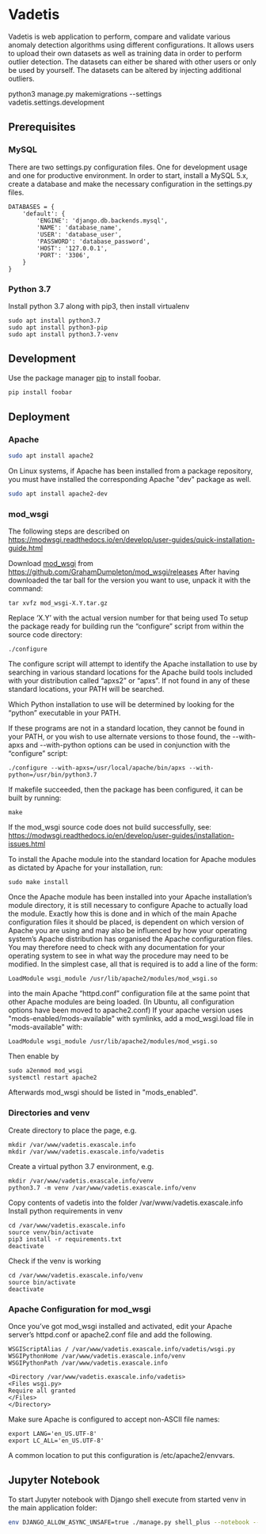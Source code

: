 # Vadetis

Vadetis is web application to perform, compare and validate various anomaly detection algorithms using different configurations. It allows users to upload their own datasets as well as training data in order to perform outlier detection. The datasets can either be shared with other users or only be used by yourself. 
The datasets can be altered by injecting additional outliers.

python3 manage.py makemigrations --settings vadetis.settings.development


## Prerequisites

### MySQL
There are two settings.py configuration files. One for development usage and one for productive environment. 
In order to start, install a MySQL 5.x, create a database and make the necessary configuration in the settings.py files. 
```
DATABASES = {
    'default': {
        'ENGINE': 'django.db.backends.mysql',
        'NAME': 'database_name',
        'USER': 'database_user',
        'PASSWORD': 'database_password',
        'HOST': '127.0.0.1',
        'PORT': '3306',
    }
}
```

### Python 3.7
Install python 3.7 along with pip3, then install virtualenv
```
sudo apt install python3.7
sudo apt install python3-pip
sudo apt install python3.7-venv
```

## Development

Use the package manager [pip](https://pip.pypa.io/en/stable/) to install foobar.

```bash
pip install foobar
```

## Deployment

### Apache

```bash
sudo apt install apache2
```
On Linux systems, if Apache has been installed from a package repository, you must have installed the corresponding Apache "dev" package as well.
```bash
sudo apt install apache2-dev
```

### mod_wsgi
The following steps are described on https://modwsgi.readthedocs.io/en/develop/user-guides/quick-installation-guide.html

Download [mod_wsgi](https://github.com/GrahamDumpleton/mod_wsgi/releases) from https://github.com/GrahamDumpleton/mod_wsgi/releases
After having downloaded the tar ball for the version you want to use, unpack it with the command:
```
tar xvfz mod_wsgi-X.Y.tar.gz
```
Replace ‘X.Y’ with the actual version number for that being used
To setup the package ready for building run the “configure” script from within the source code directory:
```
./configure
```
The configure script will attempt to identify the Apache installation to use by searching in various standard locations for the Apache build tools included with your distribution called “apxs2” or “apxs”. If not found in any of these standard locations, your PATH will be searched.

Which Python installation to use will be determined by looking for the “python” executable in your PATH.
        
If these programs are not in a standard location, they cannot be found in your PATH, or you wish to use alternate versions to those found, the --with-apxs and --with-python options can be used in conjunction with the “configure” script:
```
./configure --with-apxs=/usr/local/apache/bin/apxs --with-python=/usr/bin/python3.7
```
If makefile succeeded, then the package has been configured, it can be built by running:
```
make
```
If the mod_wsgi source code does not build successfully, see: https://modwsgi.readthedocs.io/en/develop/user-guides/installation-issues.html

To install the Apache module into the standard location for Apache modules as dictated by Apache for your installation, run:
```
sudo make install
```
Once the Apache module has been installed into your Apache installation’s module directory, it is still necessary to configure Apache to actually load the module.
Exactly how this is done and in which of the main Apache configuration files it should be placed, is dependent on which version of Apache you are using and may also be influenced by how your operating system’s Apache distribution has organised the Apache configuration files. You may therefore need to check with any documentation for your operating system to see in what way the procedure may need to be modified.
In the simplest case, all that is required is to add a line of the form:
```
LoadModule wsgi_module /usr/lib/apache2/modules/mod_wsgi.so
```
into the main Apache “httpd.conf” configuration file at the same point that other Apache modules are being loaded. (In Ubuntu, all configuration options have been moved to apache2.conf)
If your apache version uses "mods-enabled/mods-available" with symlinks, add a mod_wsgi.load file in "mods-available" with:
```
LoadModule wsgi_module /usr/lib/apache2/modules/mod_wsgi.so
```
Then enable by 
```
sudo a2enmod mod_wsgi
systemctl restart apache2
```
Afterwards mod_wsgi should be listed in "mods_enabled".

### Directories and venv
Create directory to place the page, e.g.
```
mkdir /var/www/vadetis.exascale.info
mkdir /var/www/vadetis.exascale.info/vadetis
```
Create a virtual python 3.7 environment, e.g.
```
mkdir /var/www/vadetis.exascale.info/venv
python3.7 -m venv /var/www/vadetis.exascale.info/venv
```

Copy contents of vadetis into the folder /var/www/vadetis.exascale.info
Install python requirements in venv
```
cd /var/www/vadetis.exascale.info
source venv/bin/activate
pip3 install -r requirements.txt
deactivate
```


Check if the venv is working
```
cd /var/www/vadetis.exascale.info/venv
source bin/activate
deactivate
```

### Apache Configuration for mod_wsgi
Once you’ve got mod_wsgi installed and activated, edit your Apache server’s httpd.conf or apache2.conf file and add the following.

```
WSGIScriptAlias / /var/www/vadetis.exascale.info/vadetis/wsgi.py
WSGIPythonHome /var/www/vadetis.exascale.info/venv
WSGIPythonPath /var/www/vadetis.exascale.info

<Directory /var/www/vadetis.exascale.info/vadetis>
<Files wsgi.py>
Require all granted
</Files>
</Directory>
```

Make sure Apache is configured to accept non-ASCII file names:
```
export LANG='en_US.UTF-8'
export LC_ALL='en_US.UTF-8'
```

A common location to put this configuration is /etc/apache2/envvars.


## Jupyter Notebook
To start Jupyter notebook with Django shell execute from started venv in the main application folder:
```bash
env DJANGO_ALLOW_ASYNC_UNSAFE=true ./manage.py shell_plus --notebook --settings vadetis.settings.development
```
